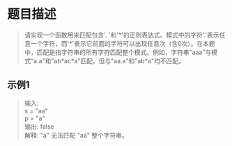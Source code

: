 # 题目描述
> 请实现一个函数用来匹配包含'. '和'\*'的正则表达式。模式中的字符'.'表示任意一个字符，而'\*'表示它前面的字符可以出现任意次（含0次）。在本题中，匹配是指字符串的所有字符匹配整个模式。例如，字符串"aaa"与模式"a.a"和"ab\*ac\*a"匹配，但与"aa.a"和"ab\*a"均不匹配。
 
 ## 示例1
 > 输入:\
      s = "aa"\
      p = "a"\
   输出: false\
   解释: "a" 无法匹配 "aa" 整个字符串。

